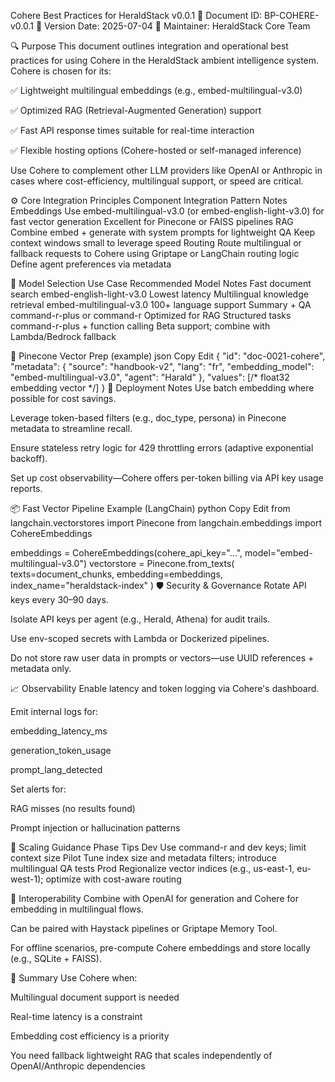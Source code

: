 Cohere Best Practices for HeraldStack v0.0.1
📄 Document ID: BP-COHERE-v0.0.1
📅 Version Date: 2025-07-04
🔧 Maintainer: HeraldStack Core Team

🔍 Purpose
This document outlines integration and operational best practices for using Cohere in the HeraldStack ambient intelligence system. Cohere is chosen for its:

✅ Lightweight multilingual embeddings (e.g., embed-multilingual-v3.0)

✅ Optimized RAG (Retrieval-Augmented Generation) support

✅ Fast API response times suitable for real-time interaction

✅ Flexible hosting options (Cohere-hosted or self-managed inference)

Use Cohere to complement other LLM providers like OpenAI or Anthropic in cases where cost-efficiency, multilingual support, or speed are critical.

⚙️ Core Integration Principles
Component	Integration Pattern	Notes
Embeddings	Use embed-multilingual-v3.0 (or embed-english-light-v3.0) for fast vector generation	Excellent for Pinecone or FAISS pipelines
RAG	Combine embed + generate with system prompts for lightweight QA	Keep context windows small to leverage speed
Routing	Route multilingual or fallback requests to Cohere using Griptape or LangChain routing logic	Define agent preferences via metadata

🧠 Model Selection
Use Case	Recommended Model	Notes
Fast document search	embed-english-light-v3.0	Lowest latency
Multilingual knowledge retrieval	embed-multilingual-v3.0	100+ language support
Summary + QA	command-r-plus or command-r	Optimized for RAG
Structured tasks	command-r-plus + function calling	Beta support; combine with Lambda/Bedrock fallback

🔗 Pinecone Vector Prep (example)
json
Copy
Edit
{
  "id": "doc-0021-cohere",
  "metadata": {
    "source": "handbook-v2",
    "lang": "fr",
    "embedding_model": "embed-multilingual-v3.0",
    "agent": "Harald"
  },
  "values": [/* float32 embedding vector */]
}
🧩 Deployment Notes
Use batch embedding where possible for cost savings.

Leverage token-based filters (e.g., doc_type, persona) in Pinecone metadata to streamline recall.

Ensure stateless retry logic for 429 throttling errors (adaptive exponential backoff).

Set up cost observability—Cohere offers per-token billing via API key usage reports.

📦 Fast Vector Pipeline Example (LangChain)
python
Copy
Edit
from langchain.vectorstores import Pinecone
from langchain.embeddings import CohereEmbeddings

embeddings = CohereEmbeddings(cohere_api_key="...", model="embed-multilingual-v3.0")
vectorstore = Pinecone.from_texts(
    texts=document_chunks,
    embedding=embeddings,
    index_name="heraldstack-index"
)
🛡️ Security & Governance
Rotate API keys every 30–90 days.

Isolate API keys per agent (e.g., Herald, Athena) for audit trails.

Use env-scoped secrets with Lambda or Dockerized pipelines.

Do not store raw user data in prompts or vectors—use UUID references + metadata only.

📈 Observability
Enable latency and token logging via Cohere's dashboard.

Emit internal logs for:

embedding_latency_ms

generation_token_usage

prompt_lang_detected

Set alerts for:

RAG misses (no results found)

Prompt injection or hallucination patterns

🚀 Scaling Guidance
Phase	Tips
Dev	Use command-r and dev keys; limit context size
Pilot	Tune index size and metadata filters; introduce multilingual QA tests
Prod	Regionalize vector indices (e.g., us-east-1, eu-west-1); optimize with cost-aware routing

🔄 Interoperability
Combine with OpenAI for generation and Cohere for embedding in multilingual flows.

Can be paired with Haystack pipelines or Griptape Memory Tool.

For offline scenarios, pre-compute Cohere embeddings and store locally (e.g., SQLite + FAISS).

🧠 Summary
Use Cohere when:

Multilingual document support is needed

Real-time latency is a constraint

Embedding cost efficiency is a priority

You need fallback lightweight RAG that scales independently of OpenAI/Anthropic dependencies

